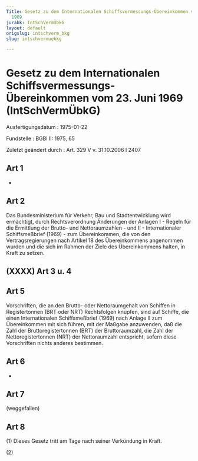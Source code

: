 ```yaml
---
Title: Gesetz zu dem Internationalen Schiffsvermessungs-Übereinkommen vom 23. Juni
  1969
jurabk: IntSchVermÜbkG
layout: default
origslug: intschverm_bkg
slug: intschvermuebkg

---
```


# Gesetz zu dem Internationalen Schiffsvermessungs-Übereinkommen vom 23. Juni 1969 (IntSchVermÜbkG)

Ausfertigungsdatum
:   1975-01-22

Fundstelle
:   BGBl II: 1975, 65

Zuletzt geändert durch
:   Art. 329 V v. 31.10.2006 I 2407

## Art 1

-

## Art 2

Das Bundesministerium für Verkehr, Bau und Stadtentwicklung wird
ermächtigt, durch Rechtsverordnung Änderungen der Anlagen I - Regeln
für die Ermittlung der Brutto- und Nettoraumzahlen - und II -
Internationaler Schiffsmeßbrief (1969) - zum Übereinkommen, die von
den Vertragsregierungen nach Artikel 18 des Übereinkommens angenommen
wurden und die sich im Rahmen der Ziele des Übereinkommens halten, in
Kraft zu setzen.

## (XXXX) Art 3 u. 4

## Art 5

Vorschriften, die an den Brutto- oder Nettoraumgehalt von Schiffen in
Registertonnen (BRT oder NRT) Rechtsfolgen knüpfen, sind auf Schiffe,
die einen Internationalen Schiffsmeßbrief (1969) nach Anlage II zum
Übereinkommen mit sich führen, mit der Maßgabe anzuwenden, daß die
Zahl der Bruttoregistertonnen (BRT) der Bruttoraumzahl, die Zahl der
Nettoregistertonnen (NRT) der Nettoraumzahl entspricht, sofern diese
Vorschriften nichts anderes bestimmen.

## Art 6

-

## Art 7

(weggefallen)

## Art 8

(1) Dieses Gesetz tritt am Tage nach seiner Verkündung in Kraft.

(2)

